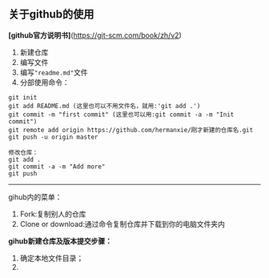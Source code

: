## 关于github的使用

**[github官方说明书]**(https://git-scm.com/book/zh/v2)

1. 新建仓库
2. 编写文件
3. 编写`"readme.md"`文件
4. 分部使用命令：
```
git init
git add README.md (这里也可以不用文件名，就用:'git add .')
git commit -m "first commit" (这里也可以用:git commit -a -m "Init commit")
git remote add origin https://github.com/hermanxie/刚才新建的仓库名.git
git push -u origin master

修改仓库：
git add .
git commit -a -m "Add more"
git push
```
---
gihub内的菜单：

1. Fork:复制别人的仓库
2. Clone or download:通过命令复制仓库并下载到你的电脑文件夹内

**gihub新建仓库及版本提交步骤：**
1. 确定本地文件目录；
2. 